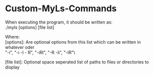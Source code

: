 # Custom-MyLs-Commands

When executing the program, it should be written as: \
./myls [options] [file list]

Where:\
[options]: Are optional options from this list which can be written in whatever oder\
    "-i", "-i -l - R", "-iRl", "-R -li", "-lR"\

[file list]: Optional space seperated list of paths to files or directories to display